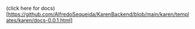 (click here for docs)[https://github.com/AlfredoSequeida/KarenBackend/blob/main/karen/templates/karen/docs-0.0.1.html]
